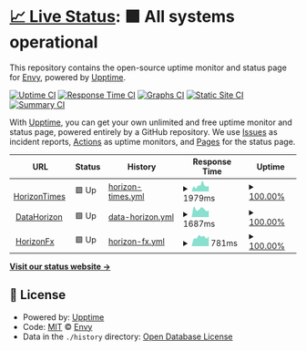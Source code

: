 # [📈 Live Status](https://uptime.horizonfx.id): <!--live status--> **🟩 All systems operational**

This repository contains the open-source uptime monitor and status page for [Envy](https://uptime.horizonfx.id), powered by [Upptime](https://github.com/upptime/upptime).

[![Uptime CI](https://github.com/EnvyxLinzie/times-hzfx/workflows/Uptime%20CI/badge.svg)](https://github.com/EnvyxLinzie/times-hzfx/actions?query=workflow%3A%22Uptime+CI%22)
[![Response Time CI](https://github.com/EnvyxLinzie/times-hzfx/workflows/Response%20Time%20CI/badge.svg)](https://github.com/EnvyxLinzie/times-hzfx/actions?query=workflow%3A%22Response+Time+CI%22)
[![Graphs CI](https://github.com/EnvyxLinzie/times-hzfx/workflows/Graphs%20CI/badge.svg)](https://github.com/EnvyxLinzie/times-hzfx/actions?query=workflow%3A%22Graphs+CI%22)
[![Static Site CI](https://github.com/EnvyxLinzie/times-hzfx/workflows/Static%20Site%20CI/badge.svg)](https://github.com/EnvyxLinzie/times-hzfx/actions?query=workflow%3A%22Static+Site+CI%22)
[![Summary CI](https://github.com/EnvyxLinzie/times-hzfx/workflows/Summary%20CI/badge.svg)](https://github.com/EnvyxLinzie/times-hzfx/actions?query=workflow%3A%22Summary+CI%22)

With [Upptime](https://upptime.js.org), you can get your own unlimited and free uptime monitor and status page, powered entirely by a GitHub repository. We use [Issues](https://github.com/EnvyxLinzie/times-hzfx/issues) as incident reports, [Actions](https://github.com/EnvyxLinzie/times-hzfx/actions) as uptime monitors, and [Pages](https://uptime.horizonfx.id) for the status page.

<!--start: status pages-->
<!-- This summary is generated by Upptime (https://github.com/upptime/upptime) -->
<!-- Do not edit this manually, your changes will be overwritten -->
<!-- prettier-ignore -->
| URL | Status | History | Response Time | Uptime |
| --- | ------ | ------- | ------------- | ------ |
| <img alt="" src="https://icons.duckduckgo.com/ip3/times.horizonfx.id.ico" height="13"> [HorizonTimes](https://times.horizonfx.id) | 🟩 Up | [horizon-times.yml](https://github.com/EnvyxLinzie/times-hzfx/commits/HEAD/history/horizon-times.yml) | <details><summary><img alt="Response time graph" src="./graphs/horizon-times/response-time-week.png" height="20"> 1979ms</summary><br><a href="https://uptime.horizonfx.id/history/horizon-times"><img alt="Response time 1979" src="https://img.shields.io/endpoint?url=https%3A%2F%2Fraw.githubusercontent.com%2FEnvyxLinzie%2Ftimes-hzfx%2FHEAD%2Fapi%2Fhorizon-times%2Fresponse-time.json"></a><br><a href="https://uptime.horizonfx.id/history/horizon-times"><img alt="24-hour response time 1826" src="https://img.shields.io/endpoint?url=https%3A%2F%2Fraw.githubusercontent.com%2FEnvyxLinzie%2Ftimes-hzfx%2FHEAD%2Fapi%2Fhorizon-times%2Fresponse-time-day.json"></a><br><a href="https://uptime.horizonfx.id/history/horizon-times"><img alt="7-day response time 1979" src="https://img.shields.io/endpoint?url=https%3A%2F%2Fraw.githubusercontent.com%2FEnvyxLinzie%2Ftimes-hzfx%2FHEAD%2Fapi%2Fhorizon-times%2Fresponse-time-week.json"></a><br><a href="https://uptime.horizonfx.id/history/horizon-times"><img alt="30-day response time 1979" src="https://img.shields.io/endpoint?url=https%3A%2F%2Fraw.githubusercontent.com%2FEnvyxLinzie%2Ftimes-hzfx%2FHEAD%2Fapi%2Fhorizon-times%2Fresponse-time-month.json"></a><br><a href="https://uptime.horizonfx.id/history/horizon-times"><img alt="1-year response time 1979" src="https://img.shields.io/endpoint?url=https%3A%2F%2Fraw.githubusercontent.com%2FEnvyxLinzie%2Ftimes-hzfx%2FHEAD%2Fapi%2Fhorizon-times%2Fresponse-time-year.json"></a></details> | <details><summary><a href="https://uptime.horizonfx.id/history/horizon-times">100.00%</a></summary><a href="https://uptime.horizonfx.id/history/horizon-times"><img alt="All-time uptime 100.00%" src="https://img.shields.io/endpoint?url=https%3A%2F%2Fraw.githubusercontent.com%2FEnvyxLinzie%2Ftimes-hzfx%2FHEAD%2Fapi%2Fhorizon-times%2Fuptime.json"></a><br><a href="https://uptime.horizonfx.id/history/horizon-times"><img alt="24-hour uptime 100.00%" src="https://img.shields.io/endpoint?url=https%3A%2F%2Fraw.githubusercontent.com%2FEnvyxLinzie%2Ftimes-hzfx%2FHEAD%2Fapi%2Fhorizon-times%2Fuptime-day.json"></a><br><a href="https://uptime.horizonfx.id/history/horizon-times"><img alt="7-day uptime 100.00%" src="https://img.shields.io/endpoint?url=https%3A%2F%2Fraw.githubusercontent.com%2FEnvyxLinzie%2Ftimes-hzfx%2FHEAD%2Fapi%2Fhorizon-times%2Fuptime-week.json"></a><br><a href="https://uptime.horizonfx.id/history/horizon-times"><img alt="30-day uptime 100.00%" src="https://img.shields.io/endpoint?url=https%3A%2F%2Fraw.githubusercontent.com%2FEnvyxLinzie%2Ftimes-hzfx%2FHEAD%2Fapi%2Fhorizon-times%2Fuptime-month.json"></a><br><a href="https://uptime.horizonfx.id/history/horizon-times"><img alt="1-year uptime 100.00%" src="https://img.shields.io/endpoint?url=https%3A%2F%2Fraw.githubusercontent.com%2FEnvyxLinzie%2Ftimes-hzfx%2FHEAD%2Fapi%2Fhorizon-times%2Fuptime-year.json"></a></details>
| <img alt="" src="https://icons.duckduckgo.com/ip3/data.horizonfx.id.ico" height="13"> [DataHorizon](https://data.horizonfx.id) | 🟩 Up | [data-horizon.yml](https://github.com/EnvyxLinzie/times-hzfx/commits/HEAD/history/data-horizon.yml) | <details><summary><img alt="Response time graph" src="./graphs/data-horizon/response-time-week.png" height="20"> 1687ms</summary><br><a href="https://uptime.horizonfx.id/history/data-horizon"><img alt="Response time 1687" src="https://img.shields.io/endpoint?url=https%3A%2F%2Fraw.githubusercontent.com%2FEnvyxLinzie%2Ftimes-hzfx%2FHEAD%2Fapi%2Fdata-horizon%2Fresponse-time.json"></a><br><a href="https://uptime.horizonfx.id/history/data-horizon"><img alt="24-hour response time 1406" src="https://img.shields.io/endpoint?url=https%3A%2F%2Fraw.githubusercontent.com%2FEnvyxLinzie%2Ftimes-hzfx%2FHEAD%2Fapi%2Fdata-horizon%2Fresponse-time-day.json"></a><br><a href="https://uptime.horizonfx.id/history/data-horizon"><img alt="7-day response time 1687" src="https://img.shields.io/endpoint?url=https%3A%2F%2Fraw.githubusercontent.com%2FEnvyxLinzie%2Ftimes-hzfx%2FHEAD%2Fapi%2Fdata-horizon%2Fresponse-time-week.json"></a><br><a href="https://uptime.horizonfx.id/history/data-horizon"><img alt="30-day response time 1687" src="https://img.shields.io/endpoint?url=https%3A%2F%2Fraw.githubusercontent.com%2FEnvyxLinzie%2Ftimes-hzfx%2FHEAD%2Fapi%2Fdata-horizon%2Fresponse-time-month.json"></a><br><a href="https://uptime.horizonfx.id/history/data-horizon"><img alt="1-year response time 1687" src="https://img.shields.io/endpoint?url=https%3A%2F%2Fraw.githubusercontent.com%2FEnvyxLinzie%2Ftimes-hzfx%2FHEAD%2Fapi%2Fdata-horizon%2Fresponse-time-year.json"></a></details> | <details><summary><a href="https://uptime.horizonfx.id/history/data-horizon">100.00%</a></summary><a href="https://uptime.horizonfx.id/history/data-horizon"><img alt="All-time uptime 100.00%" src="https://img.shields.io/endpoint?url=https%3A%2F%2Fraw.githubusercontent.com%2FEnvyxLinzie%2Ftimes-hzfx%2FHEAD%2Fapi%2Fdata-horizon%2Fuptime.json"></a><br><a href="https://uptime.horizonfx.id/history/data-horizon"><img alt="24-hour uptime 100.00%" src="https://img.shields.io/endpoint?url=https%3A%2F%2Fraw.githubusercontent.com%2FEnvyxLinzie%2Ftimes-hzfx%2FHEAD%2Fapi%2Fdata-horizon%2Fuptime-day.json"></a><br><a href="https://uptime.horizonfx.id/history/data-horizon"><img alt="7-day uptime 100.00%" src="https://img.shields.io/endpoint?url=https%3A%2F%2Fraw.githubusercontent.com%2FEnvyxLinzie%2Ftimes-hzfx%2FHEAD%2Fapi%2Fdata-horizon%2Fuptime-week.json"></a><br><a href="https://uptime.horizonfx.id/history/data-horizon"><img alt="30-day uptime 100.00%" src="https://img.shields.io/endpoint?url=https%3A%2F%2Fraw.githubusercontent.com%2FEnvyxLinzie%2Ftimes-hzfx%2FHEAD%2Fapi%2Fdata-horizon%2Fuptime-month.json"></a><br><a href="https://uptime.horizonfx.id/history/data-horizon"><img alt="1-year uptime 100.00%" src="https://img.shields.io/endpoint?url=https%3A%2F%2Fraw.githubusercontent.com%2FEnvyxLinzie%2Ftimes-hzfx%2FHEAD%2Fapi%2Fdata-horizon%2Fuptime-year.json"></a></details>
| <img alt="" src="https://icons.duckduckgo.com/ip3/horizonfx.id.ico" height="13"> [HorizonFx](https://horizonfx.id) | 🟩 Up | [horizon-fx.yml](https://github.com/EnvyxLinzie/times-hzfx/commits/HEAD/history/horizon-fx.yml) | <details><summary><img alt="Response time graph" src="./graphs/horizon-fx/response-time-week.png" height="20"> 781ms</summary><br><a href="https://uptime.horizonfx.id/history/horizon-fx"><img alt="Response time 781" src="https://img.shields.io/endpoint?url=https%3A%2F%2Fraw.githubusercontent.com%2FEnvyxLinzie%2Ftimes-hzfx%2FHEAD%2Fapi%2Fhorizon-fx%2Fresponse-time.json"></a><br><a href="https://uptime.horizonfx.id/history/horizon-fx"><img alt="24-hour response time 848" src="https://img.shields.io/endpoint?url=https%3A%2F%2Fraw.githubusercontent.com%2FEnvyxLinzie%2Ftimes-hzfx%2FHEAD%2Fapi%2Fhorizon-fx%2Fresponse-time-day.json"></a><br><a href="https://uptime.horizonfx.id/history/horizon-fx"><img alt="7-day response time 781" src="https://img.shields.io/endpoint?url=https%3A%2F%2Fraw.githubusercontent.com%2FEnvyxLinzie%2Ftimes-hzfx%2FHEAD%2Fapi%2Fhorizon-fx%2Fresponse-time-week.json"></a><br><a href="https://uptime.horizonfx.id/history/horizon-fx"><img alt="30-day response time 781" src="https://img.shields.io/endpoint?url=https%3A%2F%2Fraw.githubusercontent.com%2FEnvyxLinzie%2Ftimes-hzfx%2FHEAD%2Fapi%2Fhorizon-fx%2Fresponse-time-month.json"></a><br><a href="https://uptime.horizonfx.id/history/horizon-fx"><img alt="1-year response time 781" src="https://img.shields.io/endpoint?url=https%3A%2F%2Fraw.githubusercontent.com%2FEnvyxLinzie%2Ftimes-hzfx%2FHEAD%2Fapi%2Fhorizon-fx%2Fresponse-time-year.json"></a></details> | <details><summary><a href="https://uptime.horizonfx.id/history/horizon-fx">100.00%</a></summary><a href="https://uptime.horizonfx.id/history/horizon-fx"><img alt="All-time uptime 100.00%" src="https://img.shields.io/endpoint?url=https%3A%2F%2Fraw.githubusercontent.com%2FEnvyxLinzie%2Ftimes-hzfx%2FHEAD%2Fapi%2Fhorizon-fx%2Fuptime.json"></a><br><a href="https://uptime.horizonfx.id/history/horizon-fx"><img alt="24-hour uptime 100.00%" src="https://img.shields.io/endpoint?url=https%3A%2F%2Fraw.githubusercontent.com%2FEnvyxLinzie%2Ftimes-hzfx%2FHEAD%2Fapi%2Fhorizon-fx%2Fuptime-day.json"></a><br><a href="https://uptime.horizonfx.id/history/horizon-fx"><img alt="7-day uptime 100.00%" src="https://img.shields.io/endpoint?url=https%3A%2F%2Fraw.githubusercontent.com%2FEnvyxLinzie%2Ftimes-hzfx%2FHEAD%2Fapi%2Fhorizon-fx%2Fuptime-week.json"></a><br><a href="https://uptime.horizonfx.id/history/horizon-fx"><img alt="30-day uptime 100.00%" src="https://img.shields.io/endpoint?url=https%3A%2F%2Fraw.githubusercontent.com%2FEnvyxLinzie%2Ftimes-hzfx%2FHEAD%2Fapi%2Fhorizon-fx%2Fuptime-month.json"></a><br><a href="https://uptime.horizonfx.id/history/horizon-fx"><img alt="1-year uptime 100.00%" src="https://img.shields.io/endpoint?url=https%3A%2F%2Fraw.githubusercontent.com%2FEnvyxLinzie%2Ftimes-hzfx%2FHEAD%2Fapi%2Fhorizon-fx%2Fuptime-year.json"></a></details>

<!--end: status pages-->

[**Visit our status website →**](https://uptime.horizonfx.id)

## 📄 License

- Powered by: [Upptime](https://github.com/upptime/upptime)
- Code: [MIT](./LICENSE) © [Envy](https://uptime.horizonfx.id)
- Data in the `./history` directory: [Open Database License](https://opendatacommons.org/licenses/odbl/1-0/)
